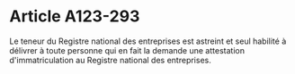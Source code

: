 # Article A123-293

Le teneur du Registre national des entreprises est astreint et seul habilité à délivrer à toute personne qui en fait la demande une attestation d'immatriculation au Registre national des entreprises.
